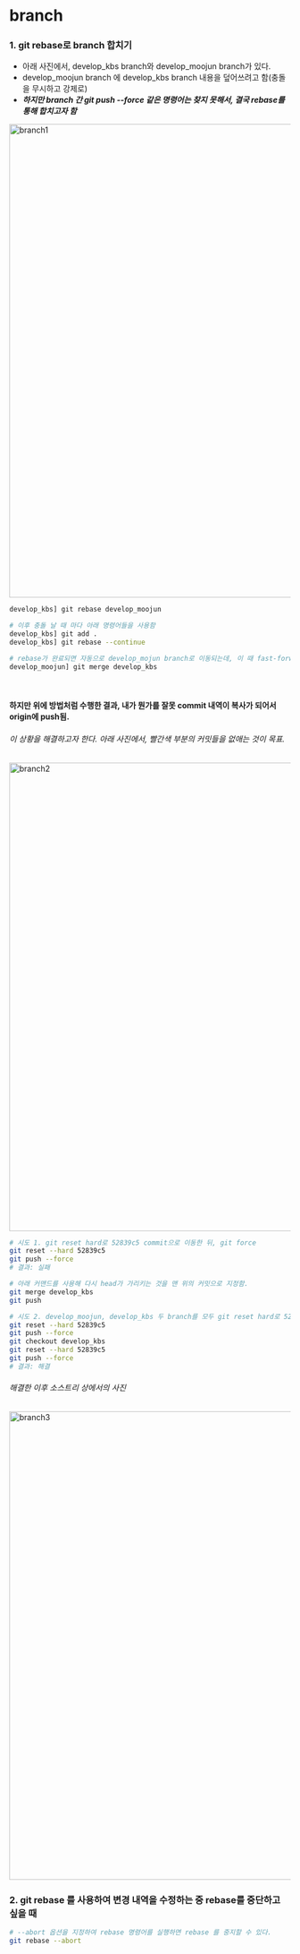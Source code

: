 # branch

### 1. git rebase로 branch 합치기

* 아래 사진에서, develop_kbs branch와 develop_moojun branch가 있다. 
* develop_moojun branch 에 develop_kbs branch 내용을 덮어쓰려고 함(충돌을 무시하고 강제로)
* ***하지만 branch 간 git push --force 같은 명령어는 찾지 못해서, 결국 rebase를 통해 합치고자 함***


<img width="846" alt="branch1" src="https://user-images.githubusercontent.com/80478750/198573971-17a36d78-55ce-4175-adcb-74048c568ce0.png">



```bash
develop_kbs] git rebase develop_moojun

# 이후 충돌 날 때 마다 아래 명령어들을 사용함
develop_kbs] git add .
develop_kbs] git rebase --continue

# rebase가 완료되면 자동으로 develop_mojun branch로 이동되는데, 이 때 fast-forward 를 위해 merge
develop_moojun] git merge develop_kbs
```

<br>

#### 하지만 위에 방법처럼 수행한 결과, 내가 뭔가를 잘못 commit 내역이 복사가 되어서 origin에 push됨. 

###### 이 상황을 해결하고자 한다. 아래 사진에서, 빨간색 부분의 커밋들을 없애는 것이 목표. 

<img width="837" alt="branch2" src="https://user-images.githubusercontent.com/80478750/198585427-291dcb67-1b1e-444b-abef-cc3f3700481e.png">



```bash
# 시도 1. git reset hard로 52839c5 commit으로 이동한 뒤, git force
git reset --hard 52839c5
git push --force 
# 결과: 실패

# 아래 커맨드를 사용해 다시 head가 가리키는 것을 맨 위의 커밋으로 지정함.
git merge develop_kbs
git push

# 시도 2. develop_moojun, develop_kbs 두 branch를 모두 git reset hard로 52839c5 commit으로 이동한 뒤, 각각 git force
git reset --hard 52839c5
git push --force 
git checkout develop_kbs
git reset --hard 52839c5
git push --force 
# 결과: 해결
```

###### 해결한 이후 소스트리 상에서의 사진

<img width="837" alt="branch3" src="https://user-images.githubusercontent.com/80478750/198588836-c7a89b10-32a7-4c04-ab02-43b01ee9ef12.png">



<br>



### 2. git rebase 를 사용하여 변경 내역을 수정하는 중 rebase를 중단하고 싶을 때

```bash
# --abort 옵션을 지정하여 rebase 명령어를 실행하면 rebase 를 중지할 수 있다.
git rebase --abort
```

